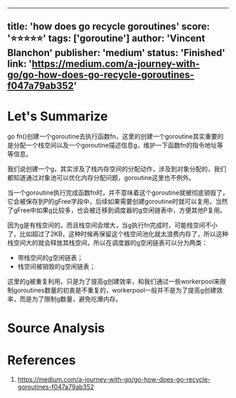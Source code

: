 
---
title: 'how does go recycle goroutines'
score: '⭐️⭐️⭐️⭐️⭐️'
tags: ['goroutine']
author: 'Vincent Blanchon'
publisher: 'medium'
status: 'Finished'
link: 'https://medium.com/a-journey-with-go/go-how-does-go-recycle-goroutines-f047a79ab352'
---

# Let's Summarize

go fn()创建一个goroutine去执行函数fn，这里的创建一个goroutine其实重要的是分配一个栈空间以及一个goroutine描述信息g，维护一下函数fn的指令地址等等信息。

我们说创建一个g，其实涉及了栈内存空间的分配动作，涉及到对象分配的，我们都知道通过对象池可以优化内存分配问题，goroutine这里也不例外。

当一个goroutine执行完成函数fn时，并不意味着这个goroutine就被彻底销毁了，它会被保存到P的gFree字段中，后续如果需要创建goroutine时就可以复用，当然了gFree中如果g比较多，也会被迁移到调度器的g空闲链表中，方便其他P复用。

因为g是有栈空间的，而且栈空间会增大，当g执行fn完成时，可能栈空间不小了，比如超过了2KB，这种时候再保留这个栈空间池化就太浪费内存了，所以这种栈空间大的就会释放其栈空间，所以在调度器的g空闲链表可以分为两类：
- 带栈空间的g空闲链表；
- 栈空间被销毁的g空闲链表；

这里的g被重复利用，只是为了提高g创建效率，和我们通过一些workerpool来限制goroutines数量的初衷是不重复的，workerpool一般并不是为了提高g创建效率，而是为了限制g数量，避免吃爆内存。

# Source Analysis



# References
1. https://medium.com/a-journey-with-go/go-how-does-go-recycle-goroutines-f047a79ab352
